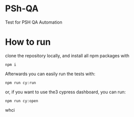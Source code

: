# PSh-QA
Test for PSH QA Automation

# How to run
clone the repository locally, and install all npm packages with

``` npm i ```

Afterwards you can easily run the tests with:

``` npm run cy:run ```

or, if you want to use the3 cypress dashboard, you can run:

``` npm run cy:open ```

whci